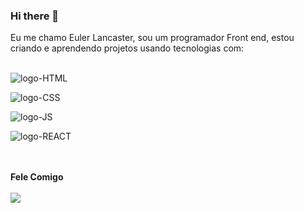 ### Hi there 👋

<p>Eu me chamo Euler Lancaster, sou um programador Front end, estou criando e aprendendo projetos usando tecnologias com:
<br>
<br>
<p><img src="https://img.shields.io/badge/HTML5-E34F26?style=for-the-badge&logo=html5&logoColor=white" alt="logo-HTML"/></p>
<p><img src="https://img.shields.io/badge/CSS3-1572B6?style=for-the-badge&logo=css3&logoColor=white" alt="logo-CSS"/></p>
<p><img src="https://img.shields.io/badge/JavaScript-323330?style=for-the-badge&logo=javascript&logoColor=F7DF1E" alt="logo-JS"/></p>
<p><img src="https://img.shields.io/badge/React-20232A?style=for-the-badge&logo=react&logoColor=61DAFB" alt="logo-REACT"/></p>
<br>
<br>
<b>Fele Comigo</b>
<br>
<br>
<a href="https://www.linkedin.com/in/euler-lancaster-021a04302/"><img src="https://img.shields.io/badge/LinkedIn-0077B5?style=for-the-badge&logo=linkedin&logoColor=white"/></a>


